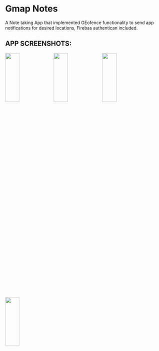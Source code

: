 # Gmap Notes
A Note taking App that implemented GEofence functionality to send app notifications for desired locations, Firebas authentican included.


##  APP SCREENSHOTS:
<img src="https://user-images.githubusercontent.com/40251654/111088687-9f4e0600-84e5-11eb-834f-f7537a5c6c0b.png" width=30% height=20%> 
<img src="https://user-images.githubusercontent.com/40251654/111088710-b68cf380-84e5-11eb-8717-8d837e1dc022.png" width=30% height=20%> 
<img src="https://user-images.githubusercontent.com/40251654/111088786-20a59880-84e6-11eb-93a4-f3e8f52179f3.png" width=30% height=20%> 
<img src="https://user-images.githubusercontent.com/40251654/111088801-361ac280-84e6-11eb-90d6-1d7a9c3414da.png" width=30% height=20%> 







